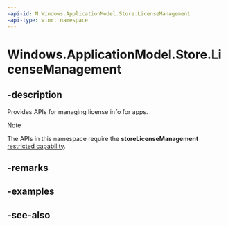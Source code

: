 ```yaml
---
-api-id: N:Windows.ApplicationModel.Store.LicenseManagement
-api-type: winrt namespace
---
```


# Windows.ApplicationModel.Store.LicenseManagement

## -description
Provides APIs for managing license info for apps.

> [!NOTE]
> The APIs in this namespace require the **storeLicenseManagement** [restricted capability](https://msdn.microsoft.com/windows/uwp/packaging/app-capability-declarations).

## -remarks

## -examples

## -see-also
